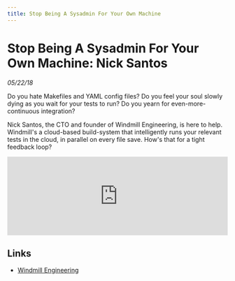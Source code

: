 ```yaml
---
title: Stop Being A Sysadmin For Your Own Machine
---
```


# Stop Being A Sysadmin For Your Own Machine: Nick Santos

_05/22/18_

Do you hate Makefiles and YAML config files? Do you feel your soul slowly dying as you wait for your tests to run? Do you yearn for even-more-continuous integration?

Nick Santos, the CTO and founder of Windmill Engineering, is here to help. Windmill's a cloud-based build-system that intelligently runs your relevant tests in the cloud, in parallel on every file save. How's that for a tight feedback loop?

<iframe src="https://omny.fm/shows/future-of-coding/24-stop-being-a-sysadmin-for-your-own-machine-nick/embed?style=artwork" width="100%" height="180" frameborder="0"></iframe>

## Links

* [Windmill Engineering](https://windmill.engineering/)

<script repoPath="stevekrouse/futureofcoding.org" type="text/javascript" src="/unbreakable-links/index.js"></script>
<script>
(function(i,s,o,g,r,a,m){i['GoogleAnalyticsObject']=r;i[r]=i[r]||function(){
(i[r].q=i[r].q||[]).push(arguments)},i[r].l=1*new Date();a=s.createElement(o),
m=s.getElementsByTagName(o)[0];a.async=1;a.src=g;m.parentNode.insertBefore(a,m)
})(window,document,'script','https://www.google-analytics.com/analytics.js','ga');
ga('create', 'UA-103157758-1', 'auto');
ga('send', 'pageview');
</script>
